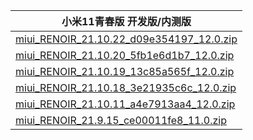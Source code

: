 | 小米11青春版  开发版/内测版    |
| ---- |
| [miui_RENOIR_21.10.22_d09e354197_12.0.zip](https://hugeota.d.miui.com/21.10.22/miui_RENOIR_21.10.22_d09e354197_12.0.zip)    |
| [miui_RENOIR_21.10.20_5fb1e6d1b7_12.0.zip](https://hugeota.d.miui.com/21.10.20/miui_RENOIR_21.10.20_5fb1e6d1b7_12.0.zip)    |
| [miui_RENOIR_21.10.19_13c85a565f_12.0.zip](https://hugeota.d.miui.com/21.10.19/miui_RENOIR_21.10.19_13c85a565f_12.0.zip)    |
| [miui_RENOIR_21.10.18_3e21935c6c_12.0.zip](https://hugeota.d.miui.com/21.10.18/miui_RENOIR_21.10.18_3e21935c6c_12.0.zip)    |
| [miui_RENOIR_21.10.11_a4e7913aa4_12.0.zip](https://hugeota.d.miui.com/21.10.11/miui_RENOIR_21.10.11_a4e7913aa4_12.0.zip)    |
| [miui_RENOIR_21.9.15_ce00011fe8_11.0.zip](https://hugeota.d.miui.com/21.9.15/miui_RENOIR_21.9.15_ce00011fe8_11.0.zip)    |
